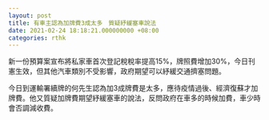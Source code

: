 ```yaml
---
layout: post
title: 有車主認為加牌費3成太多　質疑紓緩塞車說法
date: 2021-02-24 18:18:21.000000000 +08:00
categories: rthk
---
```


新一份預算案宣布將私家車首次登記稅稅率提高15%，牌照費增加30%，今日刊憲生效，但其他汽車類別不受影響，政府期望可以紓緩交通擠塞問題。

今日到運輸署續牌的何先生認為加3成牌費是太多，應待疫情過後、經濟復蘇才加牌費。他又質疑加牌費期望紓緩塞車的說法，反問政府在車多的時候加費，車少時會否調減收費。
